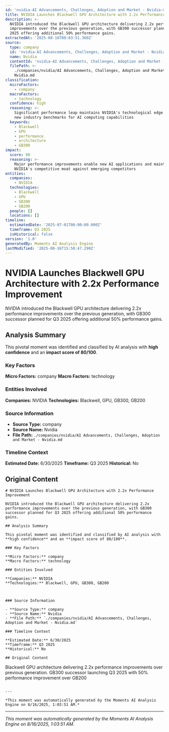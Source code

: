 ```yaml
---
id: 'nvidia-AI Advancements, Challenges, Adoption and Market - Nvidia-moment-4'
title: NVIDIA Launches Blackwell GPU Architecture with 2.2x Performance Improvement
description: >-
  NVIDIA introduced the Blackwell GPU architecture delivering 2.2x performance
  improvements over the previous generation, with GB300 successor planned for Q3
  2025 offering additional 50% performance gains.
extractedAt: '2025-08-16T08:03:51.360Z'
source:
  type: company
  id: 'nvidia-AI Advancements, Challenges, Adoption and Market - Nvidia'
  name: Nvidia
  contentId: 'nvidia-AI Advancements, Challenges, Adoption and Market - Nvidia'
  filePath: >-
    ./companies/nvidia/AI Advancements, Challenges, Adoption and Market -
    Nvidia.md
classification:
  microFactors:
    - company
  macroFactors:
    - technology
  confidence: high
  reasoning: >-
    Significant performance leap maintains NVIDIA's technological edge and sets
    new industry benchmarks for AI computing capabilities
  keywords:
    - Blackwell
    - GPU
    - performance
    - architecture
    - GB300
impact:
  score: 80
  reasoning: >-
    Major performance improvements enable new AI applications and maintain
    NVIDIA's competitive moat against emerging competitors
entities:
  companies:
    - NVIDIA
  technologies:
    - Blackwell
    - GPU
    - GB300
    - GB200
  people: []
  locations: []
timeline:
  estimatedDate: '2025-07-01T00:00:00.000Z'
  timeframe: Q3 2025
  isHistorical: false
version: '1.0'
generatedBy: Moments AI Analysis Engine
lastModified: '2025-08-16T15:50:47.290Z'
---
```

# NVIDIA Launches Blackwell GPU Architecture with 2.2x Performance Improvement

NVIDIA introduced the Blackwell GPU architecture delivering 2.2x performance improvements over the previous generation, with GB300 successor planned for Q3 2025 offering additional 50% performance gains.

## Analysis Summary

This pivotal moment was identified and classified by AI analysis with **high confidence** and an **impact score of 80/100**.

### Key Factors

**Micro Factors:** company
**Macro Factors:** technology

### Entities Involved

**Companies:** NVIDIA
**Technologies:** Blackwell, GPU, GB300, GB200



### Source Information

- **Source Type:** company
- **Source Name:** Nvidia
- **File Path:** `./companies/nvidia/AI Advancements, Challenges, Adoption and Market - Nvidia.md`

### Timeline Context

**Estimated Date:** 6/30/2025
**Timeframe:** Q3 2025
**Historical:** No

## Original Content

```
# NVIDIA Launches Blackwell GPU Architecture with 2.2x Performance Improvement

NVIDIA introduced the Blackwell GPU architecture delivering 2.2x performance improvements over the previous generation, with GB300 successor planned for Q3 2025 offering additional 50% performance gains.

## Analysis Summary

This pivotal moment was identified and classified by AI analysis with **high confidence** and an **impact score of 80/100**.

### Key Factors

**Micro Factors:** company
**Macro Factors:** technology

### Entities Involved

**Companies:** NVIDIA
**Technologies:** Blackwell, GPU, GB300, GB200



### Source Information

- **Source Type:** company
- **Source Name:** Nvidia
- **File Path:** `./companies/nvidia/AI Advancements, Challenges, Adoption and Market - Nvidia.md`

### Timeline Context

**Estimated Date:** 6/30/2025
**Timeframe:** Q3 2025
**Historical:** No

## Original Content

```
Blackwell GPU architecture delivering 2.2x performance improvements over previous generation. GB300 successor launching Q3 2025 with 50% performance improvement over GB200
```

---

*This moment was automatically generated by the Moments AI Analysis Engine on 8/16/2025, 1:03:51 AM.*

```

---

*This moment was automatically generated by the Moments AI Analysis Engine on 8/16/2025, 1:03:51 AM.*
